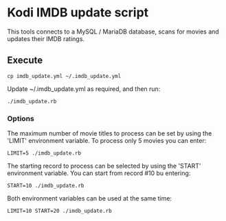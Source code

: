 # Kodi IMDB update script

This tools connects to a MySQL / MariaDB database, scans for movies and updates their IMDB ratings. 

## Execute

```
cp imdb_update.yml ~/.imdb_update.yml
```

Update ~/.imdb_update.yml as required, and then run:

```
./imdb_update.rb
```

### Options

The maximum number of movie titles to process can be set by using the 'LIMIT' environment variable. To process only 5 movies you can enter:

```
LIMIT=5 ./imdb_update.rb
```

The starting record to process can be selected by using the 'START' environment variable. You can start from record #10 bu entering:

```
START=10 ./imdb_update.rb
```

Both environment variables can be used at the same time:

```
LIMIT=10 START=20 ./imdb_update.rb
```

